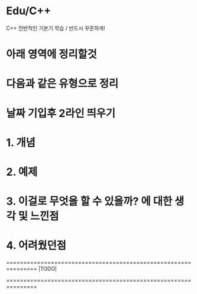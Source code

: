 # Edu/C++
C++ 전반적인 기본기 학습 / 반드시 꾸준하게!

# 아래 영역에 정리할것
# 다음과 같은 유형으로 정리

# 날짜 기입후 2라인 띄우기
# 1. 개념
# 2. 예제
# 3. 이걸로 무엇을 할 수 있을까? 에 대한 생각 및 느낀점
# 4. 어려웠던점
===============================================================
|TODO|



===============================================================
